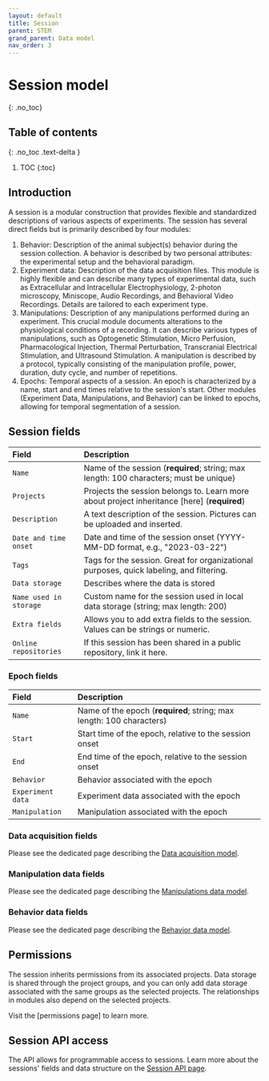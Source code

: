 ```yaml
---
layout: default
title: Session
parent: STEM
grand_parent: Data model
nav_order: 3
---
```


# Session model
{: .no_toc}

## Table of contents
{: .no_toc .text-delta }

1. TOC
{:toc}

## Introduction 

A session is a modular construction that provides flexible and standardized descriptions of various aspects of experiments. The session has several direct fields but is primarily described by four modules:

1. Behavior: Description of the animal subject(s) behavior during the session collection. A behavior is described by two personal attributes: the experimental setup and the behavioral paradigm.
2. Experiment data: Description of the data acquisition files. This module is highly flexible and can describe many types of experimental data, such as Extracellular and Intracellular Electrophysiology, 2-photon microscopy, Miniscope, Audio Recordings, and Behavioral Video Recordings. Details are tailored to each experiment type.
3. Manipulations: Description of any manipulations performed during an experiment. This crucial module documents alterations to the physiological conditions of a recording. It can describe various types of manipulations, such as Optogenetic Stimulation, Micro Perfusion, Pharmacological Injection, Thermal Perturbation, Transcranial Electrical Stimulation, and Ultrasound Stimulation. A manipulation is described by a protocol, typically consisting of the manipulation profile, power, duration, duty cycle, and number of repetitions.
4. Epochs: Temporal aspects of a session. An epoch is characterized by a name, start and end times relative to the session's start. Other modules (Experiment Data, Manipulations, and Behavior) can be linked to epochs, allowing for temporal segmentation of a session.

## Session fields

| Field | Description |
|:------|:------------|
| `Name` | Name of the session (**required**; string; max length: 100 characters; must be unique) |
| `Projects` | Projects the session belongs to. Learn more about project inheritance [here] (**required**) |
| `Description` | A text description of the session. Pictures can be uploaded and inserted. |
| `Date and time onset` | Date and time of the session onset (YYYY-MM-DD format, e.g., "2023-03-22") |
| `Tags` | Tags for the session. Great for organizational purposes, quick labeling, and filtering. |
| `Data storage` | Describes where the data is stored |
| `Name used in storage` | Custom name for the session used in local data storage (string; max length: 200) |
| `Extra fields` | Allows you to add extra fields to the session. Values can be strings or numeric. |
| `Online repositories` | If this session has been shared in a public repository, link it here. |

### Epoch fields

| Field | Description |
|:------|:------------|
| `Name` | Name of the epoch (**required**; string; max length: 100 characters) |
| `Start` | Start time of the epoch, relative to the session onset |
| `End` | End time of the epoch, relative to the session onset |
| `Behavior` | Behavior associated with the epoch |
| `Experiment data` | Experiment data associated with the epoch |
| `Manipulation` | Manipulation associated with the epoch |

### Data acquisition fields

Please see the dedicated page describing the [Data acquisition model]({{"datamodel/modules/experiment_data"|absolute_url}}).

### Manipulation data fields

Please see the dedicated page describing the [Manipulations data model]({{"datamodel/modules/manipulation"|absolute_url}}).

### Behavior data fields

Please see the dedicated page describing the [Behavior data model]({{"datamodel/modules/behavior"|absolute_url}}).

## Permissions

The session inherits permissions from its associated projects. Data storage is shared through the project groups, and you can only add data storage associated with the same groups as the selected projects. The relationships in modules also depend on the selected projects.

Visit the [permissions page] to learn more. 

## Session API access

The API allows for programmable access to sessions. Learn more about the sessions' fields and data structure on the [Session API page]({{"api/stem/session/"|absolute_url}}).